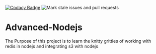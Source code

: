 [![Codacy Badge](https://api.codacy.com/project/badge/Grade/243c2e572b4c4ddd933f5d69d893cdc5)](https://app.codacy.com/manual/naivedeveloper95/Advanced-Nodejs?utm_source=github.com&utm_medium=referral&utm_content=naivedeveloper95/Advanced-Nodejs&utm_campaign=Badge_Grade_Dashboard)
![Mark stale issues and pull requests](https://github.com/naivedeveloper95/Advanced-Nodejs/workflows/Mark%20stale%20issues%20and%20pull%20requests/badge.svg)

# Advanced-Nodejs

The Purpose of this project is to learn the knitty gritties of working with redis in nodejs and integrating s3 with nodejs
